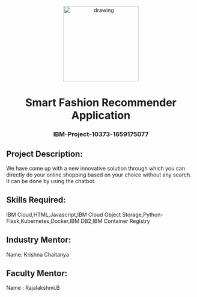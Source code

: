 <div align="center">
<img src="https://upload.wikimedia.org/wikipedia/commons/5/51/IBM_logo.svg"  align="center" alt="drawing" width="200" />
 <h1>Smart Fashion Recommender Application</h1>
 <h3>IBM-Project-10373-1659175077</h3>  
  </div>
  
 ## Project Description:

We have come up with a new innovative solution through which you can directly do your online shopping based on your choice without any search. It can be done by using the chatbot.

## Skills Required:
IBM Cloud,HTML,Javascript,IBM Cloud Object Storage,Python-Flask,Kubernetes,Docker,IBM DB2,IBM Container Registry
      
  
  ## Industry Mentor:
  Name: Krishna Chaitanya
  
  ## Faculty Mentor:
  Name : Rajalakshmi.B
  
  
